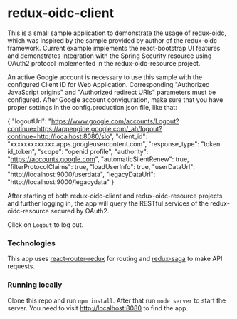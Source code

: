 # redux-oidc-client

This is a small sample application to demonstrate the usage of [redux-oidc](https://github.com/maxmantz/redux-oidc), which was inspired by the sample provided by author of the redux-oidc framework. Current example implements the react-bootstrap UI features and demonstrates integration with the Spring Security resource using OAuth2 protocol implemented in the redux-oidc-resource project.

An active Google account is necessary to use this sample with the configured Client ID for Web Application. Corresponding "Authorized JavaScript origins" and "Authorized redirect URIs" parameters must be configured. After Google account conviguration, make sure that you have proper settings in the config.production.json file, like that:

{
    "logoutUrl": "https://www.google.com/accounts/Logout?continue=https://appengine.google.com/_ah/logout?continue=http://localhost:8080/slo",
    "client_id": "xxxxxxxxxxxxx.apps.googleusercontent.com",
    "response_type": "token id_token",
    "scope": "openid profile",
    "authority": "https://accounts.google.com",
    "automaticSilentRenew": true,
    "filterProtocolClaims": true,
    "loadUserInfo": true,
    "userDataUrl": "http://localhost:9000/userdata",
    "legacyDataUrl": "http://localhost:9000/legacydata"
}


After starting of both redux-oidc-client and redux-oidc-resource projects and further logging in, the app will query the RESTful services of the redux-oidc-resource secured by OAuth2.

Click on `Logout` to log out.

### Technologies
This app uses [react-router-redux](https://github.com/reactjs/react-router-redux) for routing and [redux-saga](https://github.com/yelouafi/redux-saga) to make API requests.

### Running locally
Clone this repo and run `npm install`.
After that run `node server` to start the server. You need to visit [http://localhost:8080](http://localhost:8080) to find the app.

